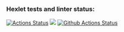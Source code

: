 ### Hexlet tests and linter status:
[![Actions Status](https://github.com/Primaryschool/php-project-lvl1/workflows/hexlet-check/badge.svg)](https://github.com/Primaryschool/php-project-lvl1/actions)
<a href="https://codeclimate.com/github/codeclimate/codeclimate/maintainability"><img src="https://api.codeclimate.com/v1/badges/a99a88d28ad37a79dbf6/maintainability" /></a>
[![Github Actions Status](https://github.com/Primaryschool/php-project-lvl1/workflows/lint.yml/badge.svg)](https://github.com/Primaryschool/php-project-lvl1/actions)

